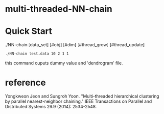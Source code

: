 # multi-threaded-NN-chain

# Quick Start

./NN-chain [data_set] [#obj] [#dim] [#thread_grow] [#thread_update]

```bash
./NN-chain test.data 10 2 1 1
```

this command ouputs dummy value and 'dendrogram' file.


# reference 
Yongkweon Jeon and Sungroh Yoon. "Multi-threaded hierarchical clustering by parallel nearest-neighbor chaining." IEEE Transactions on Parallel and Distributed Systems 26.9 (2014): 2534-2548.
